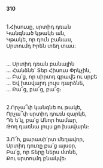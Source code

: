 **310**

\
1.Հիսուսը, սրտիդ դռան\
Կանգնած կթակե ան,\
Կթակե, որ դուն բանաս,\
Սրտումդ Իրեն տեղ տաս։

\
 ... Սրտիդ դռան բանալին\
 ... Հանձնե՛ Տեր Հիսուս Փրկչին,\
 ... Բա՛ց, որ սիրտդ գրավե ու սրբե\
 ... Եվ խավարդ լույս դարձնե,\
 ... Բա՜ց, բա՜ց, բա՜ց։

\
2.Որչա՞փ կանգնե ու թակե,\
Որչա՞փ սրտիդ դուռն զարկե,\
Դե ե՛կ, բա՛ց Անոր համար,\
Թող դառնա լույս քո խավարն։\
\
3.Ո՜հ, քարասի՛րտ մեղավոր,\
Սրտիդ դուռը բա՛ց այսօր,\
Բա՛ց, որ Տերը ներս մտնե,\
Քու սրտումդ բնակվե։
